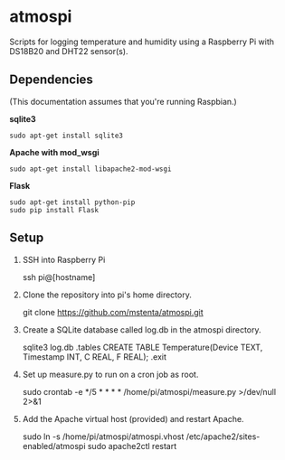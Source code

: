 atmospi
=======

Scripts for logging temperature and humidity using a Raspberry Pi with DS18B20 and DHT22 sensor(s).

Dependencies
------------

(This documentation assumes that you're running Raspbian.)

**sqlite3**

    sudo apt-get install sqlite3

**Apache with mod_wsgi**

    sudo apt-get install libapache2-mod-wsgi

**Flask**

    sudo apt-get install python-pip
    sudo pip install Flask

Setup
-----

1. SSH into Raspberry Pi

    ssh pi@[hostname]

2. Clone the repository into pi's home directory.

    git clone https://github.com/mstenta/atmospi.git

3. Create a SQLite database called log.db in the atmospi directory.

    sqlite3 log.db
    .tables
    CREATE TABLE Temperature(Device TEXT, Timestamp INT, C REAL, F REAL);
    .exit

4. Set up measure.py to run on a cron job as root.

    sudo crontab -e
    */5 * * * * /home/pi/atmospi/measure.py >/dev/null 2>&1

5. Add the Apache virtual host (provided) and restart Apache.

    sudo ln -s /home/pi/atmospi/atmospi.vhost /etc/apache2/sites-enabled/atmospi
    sudo apache2ctl restart
